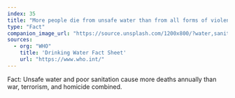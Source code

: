 ```yaml
---
index: 35
title: "More people die from unsafe water than from all forms of violence"
type: "Fact"
companion_image_url: "https://source.unsplash.com/1200x800/?water,sanitation,unsafe,drinking"
sources:
  - org: "WHO"
    title: 'Drinking Water Fact Sheet'
    url: "https://www.who.int/"
---
```

Fact: Unsafe water and poor sanitation cause more deaths annually than war, terrorism, and homicide combined.
